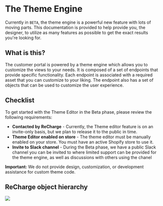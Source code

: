 # The Theme Engine

Currently in `BETA`, the theme engine is a powerful new feature with lots of moving parts. This documentation is provided to help provide you, the designer, to utilize as many features as possible to get the exact results you're looking for.

## What is this?

The customer portal is powered by a theme engine which allows you to customize the views to your needs. It is composed of a set of endpoints that provide specific functionality. Each endpoint is associated with a required asset that you can customize to your liking. The endpoint also has a set of objects that can be used to customize the user experience.

## Checklist

To get started with the Theme Editor in the Beta phase, please review the following requirements:

* **Contacted by ReCharge** - Currently, the Theme editor feature is on an invite-only basis, but we plan to release it to the public in time.
* **Theme Editor enabled on store** - The theme editor must be manually enabled on your store. You must have an active Shopify store to use it.
* **Invite to Slack channel** - During the Beta phase, we have a public Slack channel you can be invited to where limited support can be provided for the theme engine, as well as discussions with others using the chanel

**Important:** We do not provide design, customization, or development assistance for custom theme code.

## ReCharge object hierarchy

![](images/shop.png)